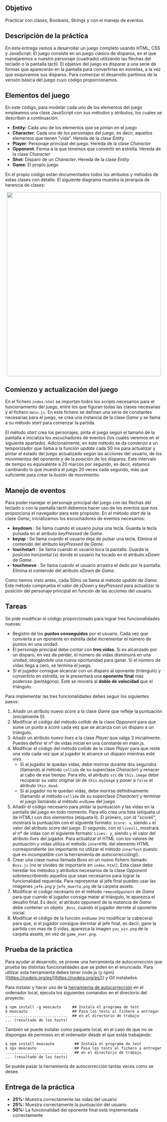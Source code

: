 
## Objetivo

Practicar con clases, Booleans, Strings y con el manejo de eventos.

## Descripción de la práctica

En esta entrega vamos a desarrollar un juego completo usando HTML, CSS y JavaScript. El juego consiste en un juego clásico de disparos, en el que manejaremos a nuestro personaje (cuadrado) utilizando las flechas del teclado o la pantalla táctil. El objetivo del juego es disparar a una serie de formas que aparecerán en la pantalla para convertirlas en estrellas, a la vez que esquivamos sus disparos. Para comenzar el desarrollo partimos de la versión básica del juego cuyo código proporcionamos.

## Elementos del juego

En este código, para modelar cada uno de los elementos del juego empleamos una clase JavaScript con sus métodos y atributos, los cuales se describen a continuación:

-  **Entity:** Cada uno de los elementos que se pintan en el juego
-  **Character**: Cada uno de los personajes del juego, es decir, aquellos elementos que tienen "vida". Hereda de la clase _Entity_
-  **Player**: Personaje principal del juego. Hereda de la clase _Character_
-  **Opponent**: Forma a la que tenemos que convertir en estrella. Hereda de la clase _Character_
-  **Shot**: Disparo de un _Character_. Hereda de la clase _Entity_
-  **Game**: El propio juego

En el propio código están documentados todos los atributos y métodos de estas clases con detalle. 
El siguiente diagrama muestra la jerarquía de herencia de clases:

<p align="center">
  <img width="495" height="591" src="https://raw.githubusercontent.com/ging-moocs/MOOC_html_mod5-juego_entrega/master/assets/clases.png">
</p>

## Comienzo y actualización del juego

En el fichero ``index.html`` se importan todos los scripts necesarios para el funcionamiento del juego, entre los que figuran todas las clases necesarias y el fichero ``main.js``. En este fichero se definen una serie de constantes necesarias para el juego, se crea una instancia de la clase _Game_ y se llama a su método _start_ para comenzar la partida.

El método _start_ crea los personajes, pinta el juego según el tamaño de la pantalla e inicializa los escuchadores de eventos (los cuales veremos en el siguiente apartado). Adicionalmente, en este método se da comienzo a un temporizador que llama a la función _update_ cada 50 ms para actualizar y pintar el estado del juego actualizado según las acciones del usuario, de los movimientos del oponente y de la posición de los disparos. Este intervalo de tiempo es equivalente a 20 marcos por segundo, es decir, estamos cambiando lo que muestra el juego 20 veces cada segundo, más que suficiente para crear la ilusión de movimiento.

## Manejo de eventos

Para poder manejar el personaje principal del juego con las flechas del teclado o con la pantalla táctil debemos hacer uso de los eventos que nos proporciona el navegador para este propósito. En el método _start_ de la clase _Game_, inicializamos los escuchadores de eventos necesarios:

- **keydown** : Se llama cuando el usuario pulsa una tecla. Guarda la tecla pulsada en el atributo _keyPressed_ de _Game_.
- **keyup** : Se llama cuando el usuario deja de pulsar una tecla. Elimina el contenido del atributo _keyPressed_ de _Game._
- **touchstart** : Se llama cuando el usuario toca la pantalla. Guarda la posición horizontal (x) donde el usuario ha tocado en el atributo _xDown_ de _Game_.
- **touchmove** : Se llama cuando el usuario arrastra el dedo por la pantalla. Elimina el contenido del atributo _xDown_ de _Game_.

Como hemos visto antes, cada 50ms se llama al método _update_ de _Game_. Este método comprueba el valor de _xDown_ y _keyPressed_ para actualizar la posición del personaje principal en función de las acciones del usuario.

## Tareas

Se pide modificar el código proporcionado para lograr tres funcionalidades nuevas:

- Registro de los **puntos conseguidos** por el usuario. Cada vez que convierta a un oponente en estrella debe incrementar el número de puntos en una unidad.
- El personaje principal debe contar con **tres vidas**. Si es alcanzado por un disparo, en vez de perder, el número de vidas disminuirá en una unidad, otorgándole una nueva oportunidad para ganar. Si el número de vidas llega a cero, se termina el juego.
- Si el jugador consigue alcanzar con un disparo al oponente (triángulo) y convertirlo en estrella, se le presentará una **oponente final** más poderoso (pentágono). Éste se moverá al **doble de velocidad** que el triángulo.

Para implementar las tres funcionalidades debes seguir los siguientes pasos:

1. Añadir un atributo nuevo _score_ a la clase _Game_ que refleje la puntuación (inicialmente 0).
2. Modificar el código del método _collide_ de la clase _Opponent_ para que sume un punto a _score_ cada vez que se alcanza con un disparo a un triángulo.
3. Añadir un atributo nuevo _lives_ a la clase _Player_ que valga 3 inicialmente. Puedes definir el nº de vidas inicial en una constante en main.js.
4. Modificar el código del método _collide_ de la clase _Player_ para que reste una vida cada vez que al jugador le alcance un disparo mientras esté vivo.
	- Si al jugador le quedan vidas, debe morirse durante dos segundos (llamando al método `collide` de su superclase _Character_) y renacer al cabo de ese tiempo. Para ello, el atributo `src` de `this.image` debe recuperar su valor original (el de `this.myImage` y poner a `false` el atributo `this.dead`.
	- Si al jugador no le quedan vidas, debe morirse definitivamente (llamando al método `collide` de su superclase _Character_) y terminar el juego llamando al método `endGame` del juego.
5. Añadir el código necesario para pintar la puntuación y las vidas en la pantalla del juego en todo momento. Para ello crea una lista (etiqueta ul de HTML) con dos elementos (etiqueta li). El primero, con id &quot;scoreli&quot;, mostrará la puntuación con el siguiente formato:  ``Score: x``, siendo ``x`` el valor del atributo _score_ del juego. El segundo, con id ``livesli``, mostrará el nº de vidas con el siguiente formato: ``Lives: y``, siendo ``y`` el valor del atributo _lives_ del jugador. Para actualizar el HTML con los valores de puntuación y vidas utiliza el método `innerHTML` del elemento HTML correspondiente (es importante no utilizar el método `innerText` puesto que es incompatible con la herramienta de autocorreccióngi).
6. Crear una clase nueva llamada _Boss_ en un nuevo fichero llamado ``Boss.js`` (no te olvides de importarlo en `index.html`). Esta clase debe heredar los métodos y atributos necesarios de la clase _Opponent_ sobreescribiendo aquellos que sean necesarios para lograr la funcionalidad requerida. Para representar al jefe final puedes usar las imágenes ``jefe.png`` y ``jefe_muerto.png`` de la carpeta assets.
7. Modificar el código necesario en el método `removeOpponent` de _Game_ para que cuando el jugador consiga matar al triángulo, le aparezca el desafío final. Es decir, el atributo opponent de la instancia de _Game_ debe contener un objeto `_Boss_`cuando el jugador derrote al oponente inicial. 
8. Modificar el código de la función ``endGame`` (no modificar la cabecera) para que, si el jugador consigue derrotar al jefe final, es decir, gane la partida con mas de 0 vidas, aparezca la imagen ``you_win.png`` de la carpeta assets, en vez de ``game_over.png``.


## Prueba de la práctica 

Para ayudar al desarrollo, se provee una herramienta de autocorrección que prueba las distintas funcionalidades que se piden en el enunciado. Para utilizar esta herramienta debes tener node.js (y npm) ([https://nodejs.org/es/](https://nodejs.org/es/)) y Git instalados. 

Para instalar y hacer uso de la [herramienta de autocorrección](https://www.npmjs.com/package/moocauto) en el ordenador local, ejecuta los siguientes comandos en el directorio del proyecto:

```
$ npm install -g moocauto     ## Instala el programa de test
$ moocauto                    ## Pasa los tests al fichero a entregar
............................  ## en el directorio de trabajo
... (resultado de los tests)
```
También se puede instalar como paquete local, en el caso de que no se dispongas de permisos en el ordenador desde el que estás trabajando:
```
$ npm install moocauto         ## Instala el programa de test
$ npx moocauto                 ## Pasa los tests al fichero a entregar
............................   ## en el directorio de trabajo
... (resultado de los tests)
```


Se puede pasar la herramienta de autocorrección tantas veces como se desee.

## Entrega de la práctica

* **25%:** Muestra correctamente las vidas del usuario
* **25%:** Muestra correctamente la puntuación del usuario
* **50%:** La funcionalidad del oponente final está implementada correctamente
